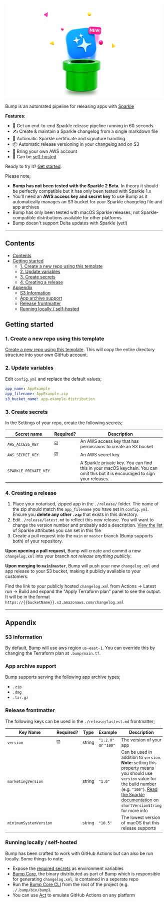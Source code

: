 
![](.bump/assets/artwork.png)

Bump is an automated pipeline for releasing apps with [Sparkle](https://sparkle-project.org)

**Features:**

* 🚀  Get an end-to-end Sparkle release pipeline running in 60 seconds
* ✍️  Create & maintain a Sparkle changelog from a single markdown file
* 🔐  Automatic Sparkle certificate and signature handling
* 📦  Automatic release versioning in your changelog and on S3
* 🔑  Bring your own AWS account
* 🚐  Can be [self-hosted](#running-locally--self-hosted)

Ready to try it? [Get started](#getting-started).

Please note;

* **Bump has not been tested with the Sparkle 2 Beta**. In theory it should be perfectly compatible but it has only been tested with Sparkle 1.x
* You'll need an **AWS access key and secret key** to use Bump as it automatically manages an S3 bucket for your Sparkle changelog file and app archives
* Bump has only been tested with macOS Sparkle releases, not Sparkle-compatible distributions available for other platforms
* Bump doesn't support Delta updates with Sparkle (yet!)

---

## Contents

- [Contents](#contents)
- [Getting started](#getting-started)
  - [1. Create a new repo using this template](#1-create-a-new-repo-using-this-template)
  - [2. Update variables](#2-update-variables)
  - [3. Create secrets](#3-create-secrets)
  - [4. Creating a  release](#4-creating-a--release)
- [Appendix](#appendix)
  - [S3 Information](#s3-information)
  - [App archive support](#app-archive-support)
  - [Release frontmatter](#release-frontmatter)
  - [Running locally / self-hosted](#running-locally--self-hosted)

## Getting started

### 1. Create a new repo using this template

[Create a new repo using this template](https://github.com/replay-software/bump/generate). This will copy the entire directory structure into your own GitHub account.

### 2. Update variables

Edit `config.yml` and replace the default values;

```yaml
app_name: AppExample 
app_filename: AppExample.zip
s3_bucket_name: app-example-distribution
```

### 3. Create secrets

In the Settings of your repo, create the following secrets;

| Secret name           | Required? | Description                                                                                                                    |
|-----------------------|-----------|--------------------------------------------------------------------------------------------------------------------------------|
| `AWS_ACCESS_KEY`      |     ☑️     | An AWS access key that has permissions to create an S3 bucket                                                                  |
| `AWS_SECRET_KEY`      |     ☑️     | An AWS secret key                                                                                                              |
| `SPARKLE_PRIVATE_KEY` |           | A Sparkle private key. You can find this in your macOS keychain. You can omit this but it is encouraged to sign your releases. |

### 4. Creating a  release

1. Place your notarised, zipped app in the `./release/` folder. The name of the zip should match the `app_filename` you have set in `config.yml`. Ensure you **delete any other `.zip`** that exists in this directory.
2. Edit `./release/latest.md` to reflect this new release. You will want to change the version number and probably add a description. [View the list](#release-frontmatter) of Sparkle attributes you can set in this file
3. Create a pull request into the `main` or `master` branch (Bump supports both) of your repository. 

**Upon opening a pull request**, Bump will create and commit a new `changelog.xml` into your branch *not release anything publicly*.

**Upon merging to `main`/`master`**, Bump will push your new `changelog.xml` and app release to your S3 bucket, making it publicly available to your customers.

Find the link to your publicly hosted `changelog.xml` from Actions → Latest run → Build and expand the "Apply Terraform plan" panel to see the output. It will be in the format `https://{{bucketName}}.s3.amazonaws.com/changelog.xml`


---

## Appendix

### S3 Information

By default, Bump will use aws region `us-east-1`. You can override this by changing the Terraform plan at `.bump/main.tf`.

### App archive support

Bump supports serving the following app archive types;

* `.zip`
* `.dmg`
* `.tar.gz`

### Release frontmatter

The following keys can be used in the `./release/lastest.md` frontmatter;

| Key Name               | Required? | Type   | Example              | Description                                                                                                                                    |
|------------------------|-----------|--------|----------------------|------------------------------------------------------------------------------------------------------------------------------------------------|
| `version`              | ☑️         | string | `"1.2.0"` or `"100"` | The version of your app                                                                                                                        |
| `marketingVersion`     |           | string | `"1.0"`              | Can be used in addition to `version`. **Note:** setting this property means you should use `version` value for the build number (e.g. `"100"`). [Read the Sparkle documentation](https://sparkle-project.org/documentation/publishing/#publishing-an-update) on `shortVersionString` for more info |
| `minimumSystemVersion` |           | string | `"10.5"`             | The lowest version of macOS that this release supports                                                                                         |

### Running locally / self-hosted

Bump has been crafted to work with GitHub Actions but can also be run locally. Some things to note;

* Expose the [required secrets](#3-create-secrets) as environment variables
* [Bump Core](https://github.com/replay-software/bump-core), the binary distributed as part of Bump which is responsible for generating `changelog.xml`, is contained in a seperate repo
* Run the [Bump Core CLI](https://github.com/replay-software/bump-core) from the root of the project (e.g. `./.bump/bin/bump`). 
* You can use [Act](https://github.com/nektos/act) to emulate GitHub Actions on any platform
